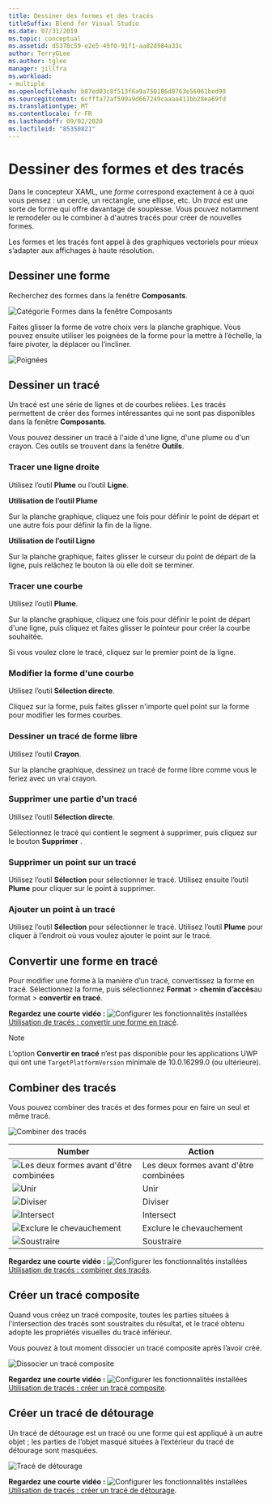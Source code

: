 ```yaml
---
title: Dessiner des formes et des tracés
titleSuffix: Blend for Visual Studio
ms.date: 07/31/2019
ms.topic: conceptual
ms.assetid: d5378c59-e2e5-49f0-91f1-aa82d984a33c
author: TerryGLee
ms.author: tglee
manager: jillfra
ms.workload:
- multiple
ms.openlocfilehash: b87ed03c8f513f6a9a750186d8763e56061bed98
ms.sourcegitcommit: 6cfffa72af599a9d667249caaaa411bb28ea69fd
ms.translationtype: MT
ms.contentlocale: fr-FR
ms.lasthandoff: 09/02/2020
ms.locfileid: "85350821"
---
```

# <a name="draw-shapes-and-paths"></a>Dessiner des formes et des tracés

Dans le concepteur XAML, une *forme* correspond exactement à ce à quoi vous pensez : un cercle, un rectangle, une ellipse, etc. Un *tracé* est une sorte de forme qui offre davantage de souplesse. Vous pouvez notamment le remodeler ou le combiner à d'autres tracés pour créer de nouvelles formes.

Les formes et les tracés font appel à des graphiques vectoriels pour mieux s’adapter aux affichages à haute résolution.

## <a name="draw-a-shape"></a>Dessiner une forme

Recherchez des formes dans la fenêtre **Composants**.

![Catégorie Formes dans la fenêtre Composants](media/blend-shapes.png)

Faites glisser la forme de votre choix vers la planche graphique. Vous pouvez ensuite utiliser les poignées de la forme pour la mettre à l’échelle, la faire pivoter, la déplacer ou l’incliner.

![Poignées](../designers/media/84261e83-3091-4490-ab58-4218b188439e.png)

## <a name="draw-a-path"></a>Dessiner un tracé

Un tracé est une série de lignes et de courbes reliées. Les tracés permettent de créer des formes intéressantes qui ne sont pas disponibles dans la fenêtre **Composants**.

Vous pouvez dessiner un tracé à l'aide d'une ligne, d'une plume ou d'un crayon. Ces outils se trouvent dans la fenêtre **Outils**.

### <a name="draw-a-straight-line"></a>Tracer une ligne droite

Utilisez l’outil **Plume** ou l’outil **Ligne**.

**Utilisation de l’outil Plume**

Sur la planche graphique, cliquez une fois pour définir le point de départ et une autre fois pour définir la fin de la ligne.

**Utilisation de l’outil Ligne**

Sur la planche graphique, faites glisser le curseur du point de départ de la ligne, puis relâchez le bouton là où elle doit se terminer.

### <a name="draw-a-curve"></a>Tracer une courbe

Utilisez l’outil **Plume**.

Sur la planche graphique, cliquez une fois pour définir le point de départ d'une ligne, puis cliquez et faites glisser le pointeur pour créer la courbe souhaitée.

Si vous voulez clore le tracé, cliquez sur le premier point de la ligne.

### <a name="change-the-shape-of-a-curve"></a>Modifier la forme d'une courbe

Utilisez l’outil **Sélection directe**.

Cliquez sur la forme, puis faites glisser n'importe quel point sur la forme pour modifier les formes courbes.

### <a name="draw-a-free-form-path"></a>Dessiner un tracé de forme libre

Utilisez l’outil **Crayon**.

Sur la planche graphique, dessinez un tracé de forme libre comme vous le feriez avec un vrai crayon.

### <a name="remove-part-of-a-path"></a>Supprimer une partie d'un tracé

Utilisez l’outil **Sélection directe**.

Sélectionnez le tracé qui contient le segment à supprimer, puis cliquez sur le bouton **Supprimer** .

### <a name="remove-a-point-in-a-path"></a>Supprimer un point sur un tracé

Utilisez l’outil **Sélection** pour sélectionner le tracé. Utilisez ensuite l’outil **Plume** pour cliquer sur le point à supprimer.

### <a name="add-a-point-to-a-path"></a>Ajouter un point à un tracé

Utilisez l’outil **Sélection** pour sélectionner le tracé. Utilisez l’outil **Plume** pour cliquer à l’endroit où vous voulez ajouter le point sur le tracé.

## <a name="convert-a-shape-to-a-path"></a>Convertir une forme en tracé

Pour modifier une forme à la manière d’un tracé, convertissez la forme en tracé. Sélectionnez la forme, puis sélectionnez **Format**  >  **chemin d’accès**au format  >  **convertir en tracé**.

**Regardez une courte vidéo :** ![Configurer les fonctionnalités installées](../designers/media/bldadminconsoleinitialconfigicon.png) [Utilisation de tracés : convertir une forme en tracé](https://www.youtube.com/watch?v=Io5bC0-nH6Q#t=147).

> [!NOTE]
> L’option **Convertir en tracé** n’est pas disponible pour les applications UWP qui ont une `TargetPlatformVersion` minimale de 10.0.16299.0 (ou ultérieure).

## <a name="combine-paths"></a>Combiner des tracés

Vous pouvez combiner des tracés et des formes pour en faire un seul et même tracé.

![Combiner des tracés](../designers/media/2df17a5d-a338-4ef4-96c5-dae51cc1ca8a.png)

|Number|Action|
|-|-|
|![Les deux formes avant d'être combinées](../designers/media/b1_1.png)|Les deux formes avant d'être combinées|
|![Unir](../designers/media/b1_2.png)|Unir|
|![Diviser](../designers/media/b1_3.png)|Diviser|
|![Intersect](../designers/media/b1_4.png)|Intersect|
|![Exclure le chevauchement](../designers/media/b1_5.png)|Exclure le chevauchement|
|![Soustraire](../designers/media/b1_6.png)|Soustraire|

**Regardez une courte vidéo :** ![Configurer les fonctionnalités installées](../designers/media/bldadminconsoleinitialconfigicon.png) [Utilisation de tracés : combiner des tracés](https://www.youtube.com/watch?v=Io5bC0-nH6Q#t=195).

## <a name="create-a-compound-path"></a>Créer un tracé composite

Quand vous créez un tracé composite, toutes les parties situées à l'intersection des tracés sont soustraites du résultat, et le tracé obtenu adopte les propriétés visuelles du tracé inférieur.

Vous pouvez à tout moment dissocier un tracé composite après l’avoir créé.

![Dissocier un tracé composite](../designers/media/2157a8aa-d9a7-4de4-8de5-b10d28f08a84.png)

**Regardez une courte vidéo :** ![Configurer les fonctionnalités installées](../designers/media/bldadminconsoleinitialconfigicon.png) [Utilisation de tracés : créer un tracé composite](https://www.youtube.com/watch?v=Io5bC0-nH6Q).

## <a name="create-a-clipping-path"></a>Créer un tracé de détourage

Un tracé de détourage est un tracé ou une forme qui est appliqué à un autre objet ; les parties de l’objet masqué situées à l’extérieur du tracé de détourage sont masquées.

![Tracé de détourage](../designers/media/22471e98-a841-4f39-a3ef-36090cf5a625.png)

**Regardez une courte vidéo :** ![Configurer les fonctionnalités installées](../designers/media/bldadminconsoleinitialconfigicon.png) [Utilisation de tracés : créer un tracé de détourage](https://www.youtube.com/watch?v=Io5bC0-nH6Q#t=232).
